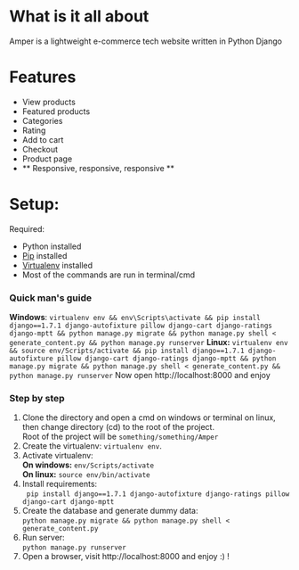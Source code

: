 # What is it all about
Amper is a lightweight e-commerce tech website written in Python Django

# Features

- View products
- Featured products
- Categories
- Rating
- Add to cart
- Checkout
- Product page
- ** Responsive, responsive, responsive **

# Setup:

Required:
* Python installed
* [Pip](https://pip.pypa.io/en/latest/) installed
* [Virtualenv](https://virtualenv.pypa.io/en/latest/) installed
* Most of the commands are run in terminal/cmd

### Quick man's guide
**Windows**: `virtualenv env && env\Scripts\activate && pip install django==1.7.1 django-autofixture pillow django-cart django-ratings django-mptt && python manage.py migrate && python manage.py shell < generate_content.py && python manage.py runserver`
**Linux:** `virtualenv env && source env/Scripts/activate && pip install django==1.7.1 django-autofixture pillow django-cart django-ratings django-mptt && python manage.py migrate && python manage.py shell < generate_content.py && python manage.py runserver`
Now open http://localhost:8000 and enjoy
### Step by step
1. Clone the directory and open a cmd on windows or terminal on linux, then change directory (cd) to the root of the project.  
Root of the project will be `something/something/Amper`
2. Create the virtualenv: `virtualenv env`.
3. Activate virtualenv:  
**On windows:** `env/Scripts/activate`  
**On linux:** `source env/bin/activate`
4. Install requirements:  
` pip install django==1.7.1 django-autofixture django-ratings pillow django-cart django-mptt`
5. Create the database and generate dummy data:  
`python manage.py migrate && python manage.py shell < generate_content.py`
6. Run server:  
`python manage.py runserver`
7. Open a browser, visit http://localhost:8000 and enjoy :) !
